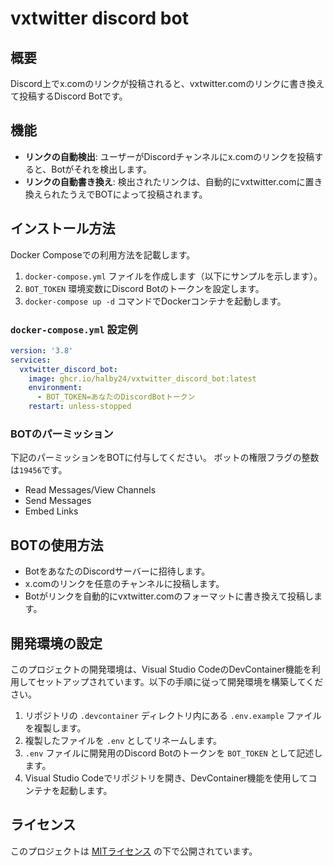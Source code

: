 # vxtwitter discord bot

## 概要
Discord上でx.comのリンクが投稿されると、vxtwitter.comのリンクに書き換えて投稿するDiscord Botです。

## 機能
- **リンクの自動検出**: ユーザーがDiscordチャンネルにx.comのリンクを投稿すると、Botがそれを検出します。
- **リンクの自動書き換え**: 検出されたリンクは、自動的にvxtwitter.comに置き換えられたうえでBOTによって投稿されます。

## インストール方法
Docker Composeでの利用方法を記載します。
1. `docker-compose.yml` ファイルを作成します（以下にサンプルを示します）。
1. `BOT_TOKEN` 環境変数にDiscord Botのトークンを設定します。
1. `docker-compose up -d` コマンドでDockerコンテナを起動します。

### `docker-compose.yml` 設定例
```yaml
version: '3.8'
services:
  vxtwitter_discord_bot:
    image: ghcr.io/halby24/vxtwitter_discord_bot:latest
    environment:
      - BOT_TOKEN=あなたのDiscordBotトークン
    restart: unless-stopped
```

### BOTのパーミッション
下記のパーミッションをBOTに付与してください。
ボットの権限フラグの整数は`19456`です。
- Read Messages/View Channels
- Send Messages
- Embed Links

## BOTの使用方法
- BotをあなたのDiscordサーバーに招待します。
- x.comのリンクを任意のチャンネルに投稿します。
- Botがリンクを自動的にvxtwitter.comのフォーマットに書き換えて投稿します。

## 開発環境の設定
このプロジェクトの開発環境は、Visual Studio CodeのDevContainer機能を利用してセットアップされています。以下の手順に従って開発環境を構築してください。

1. リポジトリの `.devcontainer` ディレクトリ内にある `.env.example` ファイルを複製します。
2. 複製したファイルを `.env` としてリネームします。
3. `.env` ファイルに開発用のDiscord Botのトークンを `BOT_TOKEN` として記述します。
4. Visual Studio Codeでリポジトリを開き、DevContainer機能を使用してコンテナを起動します。

## ライセンス
このプロジェクトは [MITライセンス](LICENSE) の下で公開されています。
